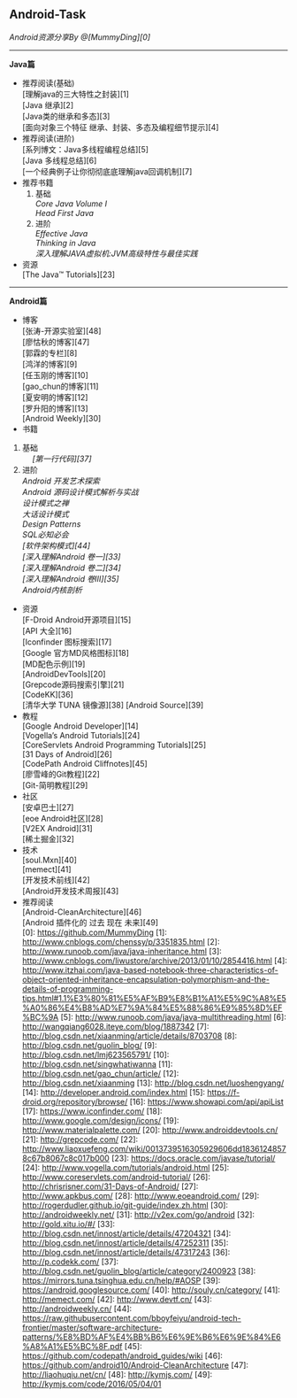 Android-Task
-----
   _Android资源分享By @[MummyDing][0]_
   
   
------


**Java篇**
    
 - 推荐阅读(基础)   
       [理解java的三大特性之封装][1]   
       [Java 继承][2]   
       [Java类的继承和多态][3]   
       [面向对象三个特征 继承、封装、多态及编程细节提示][4]  
 - 推荐阅读(进阶)   
       [系列博文：Java多线程编程总结][5]       
       [Java 多线程总结][6]    
       [一个经典例子让你彻彻底底理解java回调机制][7]  
 - 推荐书籍      
   1. 基础 <br>
 	*Core Java  Volume I*    
 	*Head First Java*   
   2. 进阶 <br>
    *Effective Java*   
    *Thinking in Java*    
    *深入理解JAVA虚拟机:JVM高级特性与最佳实践*    
 - 资源   
   [The Java™ Tutorials][23]   
   
   
------    
   
    
**Android篇**   
 - 博客<br>
      [张涛-开源实验室][48]   
      [廖怙秋的博客][47]    
      [郭霖的专栏][8]   
      [鸿洋的博客][9]   
      [任玉刚的博客][10]   
      [gao_chun的博客][11]   
   	  [夏安明的博客][12]   
   	  [罗升阳的博客][13]   
   	  [Android Weekly][30]
 - 书籍<br>
  1. 基础<br>
 　 *[第一行代码][37]*   
  2. 进阶<br>
    *Android 开发艺术探索*  
    *Android 源码设计模式解析与实战*  
    *设计模式之禅*   
    *大话设计模式*   
    *Design Patterns*    
    *SQL必知必会*   
    *[软件架构模式][44]*    
    *[深入理解Android 卷一][33]*   
    *[深入理解Android 卷二][34]*   
    *[深入理解Android 卷III][35]*   
    *Android内核剖析*   
 - 资源<br>
 	 [F-Droid Android开源项目][15]    
 	 [API 大全][16]   
 	 [Iconfinder 图标搜索][17]   
	 [Google 官方MD风格图标][18]    
	 [MD配色示例][19]    
	 [AndroidDevTools][20]    
	 [Grepcode源码搜索引擎][21]    
	 [CodeKK][36]   
	 [清华大学 TUNA 镜像源][38]
	 [Android Source][39]
 - 教程	 
	 [Google Android Developer][14]   
	 [Vogella’s Android Tutorials][24]    
	 [CoreServlets Android Programming Tutorials][25]    
	 [31 Days of Android][26]   
	 [CodePath Android Cliffnotes][45]    
	 [廖雪峰的Git教程][22]    
	 [Git-简明教程][29]   
 - 社区   
 	 [安卓巴士][27]   
 	 [eoe Android社区][28]	 
 	 [V2EX Android][31]    
 	 [稀土掘金][32]   
 - 技术<br>
 	 [soul.Mxn][40]    
 	 [memect][41]    
 	 [开发技术前线][42]    
 	 [Android开发技术周报][43]   
 - 推荐阅读<br>
         [Android-CleanArchitecture][46]    	 
 	 [Android 插件化的 过去 现在 未来][49]    
  [0]: https://github.com/MummyDing
  [1]: http://www.cnblogs.com/chenssy/p/3351835.html
  [2]: http://www.runoob.com/java/java-inheritance.html
  [3]: http://www.cnblogs.com/liwustore/archive/2013/01/10/2854416.html
  [4]: http://www.itzhai.com/java-based-notebook-three-characteristics-of-object-oriented-inheritance-encapsulation-polymorphism-and-the-details-of-programming-tips.html#1.1%E3%80%81%E5%AF%B9%E8%B1%A1%E5%9C%A8%E5%A0%86%E4%B8%AD%E7%9A%84%E5%88%86%E9%85%8D%EF%BC%9A
  [5]: http://www.runoob.com/java/java-multithreading.html
  [6]: http://wangqiang6028.iteye.com/blog/1887342
  [7]: http://blog.csdn.net/xiaanming/article/details/8703708
  [8]: http://blog.csdn.net/guolin_blog/
  [9]: http://blog.csdn.net/lmj623565791/
  [10]: http://blog.csdn.net/singwhatiwanna
  [11]: http://blog.csdn.net/gao_chun/article/
  [12]: http://blog.csdn.net/xiaanming
  [13]: http://blog.csdn.net/luoshengyang/
  [14]: http://developer.android.com/index.html
  [15]: https://f-droid.org/repository/browse/
  [16]: https://www.showapi.com/api/apiList
  [17]: https://www.iconfinder.com/
  [18]: http://www.google.com/design/icons/
  [19]: http://www.materialpalette.com/
  [20]: http://www.androiddevtools.cn/
  [21]: http://grepcode.com/
  [22]: http://www.liaoxuefeng.com/wiki/0013739516305929606dd18361248578c67b8067c8c017b000
  [23]: https://docs.oracle.com/javase/tutorial/
  [24]: http://www.vogella.com/tutorials/android.html
  [25]: http://www.coreservlets.com/android-tutorial/
  [26]: http://chrisrisner.com/31-Days-of-Android/
  [27]: http://www.apkbus.com/
  [28]: http://www.eoeandroid.com/
  [29]: http://rogerdudler.github.io/git-guide/index.zh.html
  [30]: http://androidweekly.net/
  [31]: http://v2ex.com/go/android
  [32]: http://gold.xitu.io/#/
  [33]: http://blog.csdn.net/innost/article/details/47204321
  [34]: http://blog.csdn.net/innost/article/details/47252311
  [35]: http://blog.csdn.net/innost/article/details/47317243
  [36]: http://p.codekk.com/
  [37]: http://blog.csdn.net/guolin_blog/article/category/2400923
  [38]: https://mirrors.tuna.tsinghua.edu.cn/help/#AOSP
  [39]: https://android.googlesource.com/
  [40]: http://souly.cn/category/
  [41]: http://memect.com/
  [42]: http://www.devtf.cn/
  [43]: http://androidweekly.cn/
  [44]: https://raw.githubusercontent.com/bboyfeiyu/android-tech-frontier/master/software-architecture-patterns/%E8%BD%AF%E4%BB%B6%E6%9E%B6%E6%9E%84%E6%A8%A1%E5%BC%8F.pdf
  [45]: https://github.com/codepath/android_guides/wiki
  [46]: https://github.com/android10/Android-CleanArchitecture
  [47]: http://liaohuqiu.net/cn/
  [48]: http://kymjs.com/
  [49]: http://kymjs.com/code/2016/05/04/01
